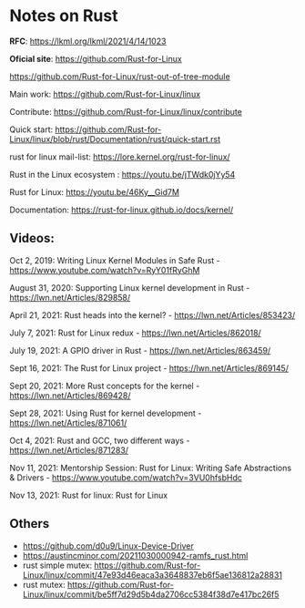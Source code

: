 # Notes on Rust

**RFC**: https://lkml.org/lkml/2021/4/14/1023

**Oficial site**: https://github.com/Rust-for-Linux

https://github.com/Rust-for-Linux/rust-out-of-tree-module

Main work: https://github.com/Rust-for-Linux/linux

Contribute: https://github.com/Rust-for-Linux/linux/contribute

Quick start: https://github.com/Rust-for-Linux/linux/blob/rust/Documentation/rust/quick-start.rst


rust for linux mail-list: https://lore.kernel.org/rust-for-linux/

Rust in the Linux ecosystem : https://youtu.be/jTWdk0jYy54

Rust for Linux: https://youtu.be/46Ky__Gid7M

Documentation: https://rust-for-linux.github.io/docs/kernel/ 




## Videos: 

Oct 2, 2019: Writing Linux Kernel Modules in Safe Rust - https://www.youtube.com/watch?v=RyY01fRyGhM

August 31, 2020: Supporting Linux kernel development in Rust - https://lwn.net/Articles/829858/

April 21, 2021: Rust heads into the kernel? - https://lwn.net/Articles/853423/

July 7, 2021: Rust for Linux redux - https://lwn.net/Articles/862018/

July 19, 2021: A GPIO driver in Rust - https://lwn.net/Articles/863459/

Sept 16, 2021: The Rust for Linux project - https://lwn.net/Articles/869145/

Sept 20, 2021: More Rust concepts for the kernel - https://lwn.net/Articles/869428/

Sept 28, 2021: Using Rust for kernel development - https://lwn.net/Articles/871061/

Oct 4, 2021: Rust and GCC, two different ways - https://lwn.net/Articles/871283/

Nov 11, 2021: Mentorship Session: Rust for Linux: Writing Safe Abstractions & Drivers - https://www.youtube.com/watch?v=3VU0hfsbHdc

Nov 13, 2021: Rust for linux: Rust for Linux






## Others

- https://github.com/d0u9/Linux-Device-Driver
- https://austincminor.com/20211030000942-ramfs_rust.html
- rust simple mutex: https://github.com/Rust-for-Linux/linux/commit/47e93d46eaca3a3648837eb6f5ae136812a28831
- rust mutex: https://github.com/Rust-for-Linux/linux/commit/be5ff7d29d5b4da2706cc5384f38d7e417bc26f5


